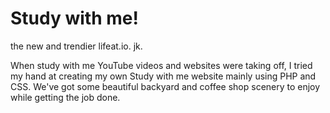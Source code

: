 # Study with me!
the new and trendier lifeat.io. jk.

When study with me YouTube videos and websites were taking off, I tried my hand at creating my own Study with me website mainly using PHP and CSS. We've got some beautiful backyard and coffee shop scenery to enjoy while getting the job done.
